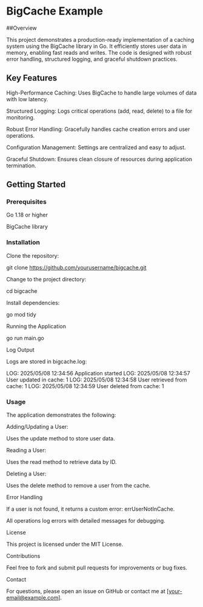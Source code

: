 # BigCache Example

##Overview

This project demonstrates a production-ready implementation of a caching system using the BigCache library in Go. It efficiently stores user data in memory, enabling fast reads and writes. The code is designed with robust error handling, structured logging, and graceful shutdown practices.

## Key Features

High-Performance Caching: Uses BigCache to handle large volumes of data with low latency.

Structured Logging: Logs critical operations (add, read, delete) to a file for monitoring.

Robust Error Handling: Gracefully handles cache creation errors and user operations.

Configuration Management: Settings are centralized and easy to adjust.

Graceful Shutdown: Ensures clean closure of resources during application termination.

## Getting Started

### Prerequisites

Go 1.18 or higher

BigCache library

### Installation

Clone the repository:

git clone https://github.com/yourusername/bigcache.git

Change to the project directory:

cd bigcache

Install dependencies:

go mod tidy

Running the Application

go run main.go

Log Output

Logs are stored in bigcache.log:

LOG: 2025/05/08 12:34:56 Application started
LOG: 2025/05/08 12:34:57 User updated in cache: 1
LOG: 2025/05/08 12:34:58 User retrieved from cache: 1
LOG: 2025/05/08 12:34:59 User deleted from cache: 1

### Usage

The application demonstrates the following:

Adding/Updating a User:

Uses the update method to store user data.

Reading a User:

Uses the read method to retrieve data by ID.

Deleting a User:

Uses the delete method to remove a user from the cache.

Error Handling

If a user is not found, it returns a custom error: errUserNotInCache.

All operations log errors with detailed messages for debugging.

License

This project is licensed under the MIT License.

Contributions

Feel free to fork and submit pull requests for improvements or bug fixes.

Contact

For questions, please open an issue on GitHub or contact me at [your-email@example.com].
